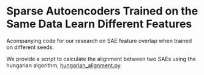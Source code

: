 # Sparse Autoencoders Trained on the Same Data Learn Different Features
Acompanying code for our research on SAE feature overlap when trained on different seeds.

We provide a script to calculate the alignment between two SAEs using the hungarian algorithm, [hungarian_alignment.py](hungarian_alignment.py).



